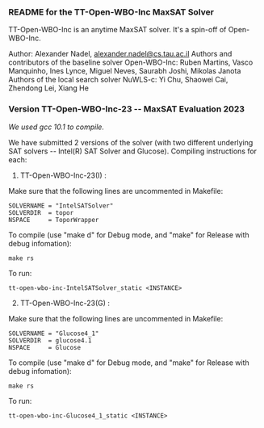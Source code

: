 ### README for the TT-Open-WBO-Inc MaxSAT Solver

TT-Open-WBO-Inc is an anytime MaxSAT solver. It's a spin-off of Open-WBO-Inc. 

Author: Alexander Nadel, alexander.nadel@cs.tau.ac.il
Authors and contributors of the baseline solver Open-WBO-Inc: Ruben Martins, Vasco Manquinho, Ines Lynce, Miguel Neves, Saurabh Joshi, Mikolas Janota
Authors of the local search solver NuWLS-c: Yi Chu, Shaowei Cai, Zhendong Lei, Xiang He

### Version TT-Open-WBO-Inc-23 -- MaxSAT Evaluation 2023

*We used gcc 10.1 to compile.*

We have submitted 2 versions of the solver (with two different underlying SAT solvers -- Intel(R) SAT Solver and Glucose). Compiling instructions for each:

1) TT-Open-WBO-Inc-23(I) : 

Make sure that the following lines are uncommented in Makefile:

	SOLVERNAME = "IntelSATSolver"
	SOLVERDIR  = topor
	NSPACE     = ToporWrapper

To compile (use "make d" for Debug mode, and "make" for Release with debug infomation):

	make rs

To run:

	tt-open-wbo-inc-IntelSATSolver_static <INSTANCE>

2) TT-Open-WBO-Inc-23(G) : 

Make sure that the following lines are uncommented in Makefile:

	SOLVERNAME = "Glucose4_1"
	SOLVERDIR  = glucose4.1
	NSPACE     = Glucose

To compile (use "make d" for Debug mode, and "make" for Release with debug infomation):

	make rs

To run:

	tt-open-wbo-inc-Glucose4_1_static <INSTANCE>
